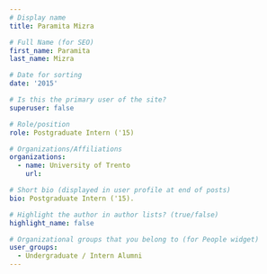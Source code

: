 ```yaml
---
# Display name
title: Paramita Mizra

# Full Name (for SEO) 
first_name: Paramita
last_name: Mizra

# Date for sorting
date: '2015'

# Is this the primary user of the site?
superuser: false

# Role/position
role: Postgraduate Intern ('15)

# Organizations/Affiliations
organizations:
  - name: University of Trento
    url: 

# Short bio (displayed in user profile at end of posts)
bio: Postgraduate Intern ('15). 

# Highlight the author in author lists? (true/false)
highlight_name: false

# Organizational groups that you belong to (for People widget)
user_groups:
  - Undergraduate / Intern Alumni
---
```

